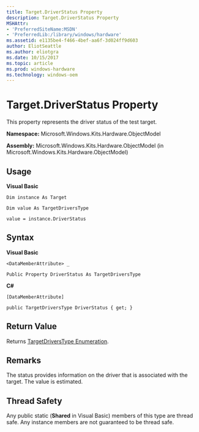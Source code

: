 ```yaml
---
title: Target.DriverStatus Property
description: Target.DriverStatus Property
MSHAttr:
- 'PreferredSiteName:MSDN'
- 'PreferredLib:/library/windows/hardware'
ms.assetid: e1135be4-f466-4bef-aa6f-3d024ff9d603
author: EliotSeattle
ms.author: eliotgra
ms.date: 10/15/2017
ms.topic: article
ms.prod: windows-hardware
ms.technology: windows-oem
---
```


# Target.DriverStatus Property


This property represents the driver status of the test target.

**Namespace:** Microsoft.Windows.Kits.Hardware.ObjectModel

**Assembly:** Microsoft.Windows.Kits.Hardware.ObjectModel (in Microsoft.Windows.Kits.Hardware.ObjectModel)

## <span id="Usage"></span><span id="usage"></span><span id="USAGE"></span>Usage


**Visual Basic**

`Dim instance As Target`

`Dim value As TargetDriversType`

`value = instance.DriverStatus`

## <span id="Syntax"></span><span id="syntax"></span><span id="SYNTAX"></span>Syntax


**Visual Basic**

`<DataMemberAttribute> _`

`Public Property DriverStatus As TargetDriversType`

**C#**

`[DataMemberAttribute]`

`public TargetDriversType DriverStatus { get; }`

## <span id="Return_Value"></span><span id="return_value"></span><span id="RETURN_VALUE"></span>Return Value


Returns [TargetDriversType Enumeration](targetdriverstype-enumeration.md).

## <span id="Remarks"></span><span id="remarks"></span><span id="REMARKS"></span>Remarks


The status provides information on the driver that is associated with the target. The value is estimated.

## <span id="Thread_Safety"></span><span id="thread_safety"></span><span id="THREAD_SAFETY"></span>Thread Safety


Any public static (**Shared** in Visual Basic) members of this type are thread safe. Any instance members are not guaranteed to be thread safe.

 

 






